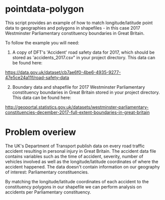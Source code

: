 # pointdata-polygon

This script provides an example of how to match longitude/latitude
point data to geographies and polygons in shapefiles - in this case 2017 
Westminster Parliamentary constituency boundaries in Great Britain.

To follow the example you will need:

1. A copy of DFT's 'Accident' road safety data for 2017, which should be
stored as 'accidents_2017.csv" in your project directory. This data can be
found here:

https://data.gov.uk/dataset/cb7ae6f0-4be6-4935-9277-47e5ce24a11f/road-safety-data

2. Boundary data and shapefile for 2017 Westminster Parliamentary 
constituency boundaries in Great Britain stored in your project
directory. This data can be found here:

http://geoportal.statistics.gov.uk/datasets/westminster-parliamentary-constituencies-december-2017-full-extent-boundaries-in-great-britain

# Problem overiew 

The UK's Department of Transport publish data on every road traffic
accident resulting in personal injury in Great Britain. The accident data file
contains variables such as the time of accident, severity, number of vehicles
involved as well as the longitude/latitude coordinates of where the accident
happened. The data doesn't contain information on our geography of interest: 
Parliamentary constituencies.
 
By matching the longitude/latitude coordinates of each accident to the
constituency polygons in our shapefile we can perform analysis
on accidents per Parliamentary constituency.
